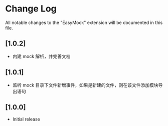 # Change Log

All notable changes to the "EasyMock" extension will be documented in this file.

<!-- Check [Keep a Changelog](http://keepachangelog.com/) for recommendations on how to structure this file. -->

## [1.0.2]

* 内建 mock 解析，并完善文档

## [1.0.1]

* 监听 mock 目录下文件新增事件，如果是新建的文件，则在该文件添加模块导出语句

## [1.0.0]

* Initial release
